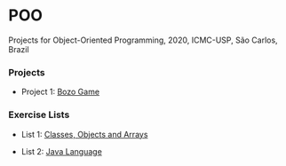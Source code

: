 # POO
Projects for Object-Oriented Programming, 2020, ICMC-USP, São Carlos, Brazil

### Projects
- Project 1: [Bozo Game](https://github.com/yasmin-araujo/POO/tree/master/Projeto1)

### Exercise Lists
- List 1: [Classes, Objects and Arrays](https://github.com/yasmin-araujo/POO/tree/master/Lista1)

- List 2: [Java Language](https://github.com/yasmin-araujo/POO/tree/master/Lista2)


